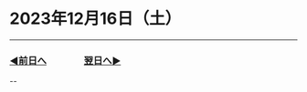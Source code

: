 # 2023年12月16日（土）

---

### [◀️前日へ](https:/github.com/yuasys/chatty-journal/blob/main/2023/12/2023-12-15.md)&emsp;&emsp;&emsp;&emsp;[翌日へ▶️](https://github.com/yuasys/chatty-journal/blob/main/2023/12/2023-12-17.md)

--
